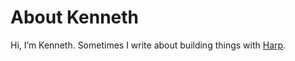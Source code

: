 # About Kenneth

Hi, I’m Kenneth. Sometimes I write about building things with [Harp](http://harpjs.com).